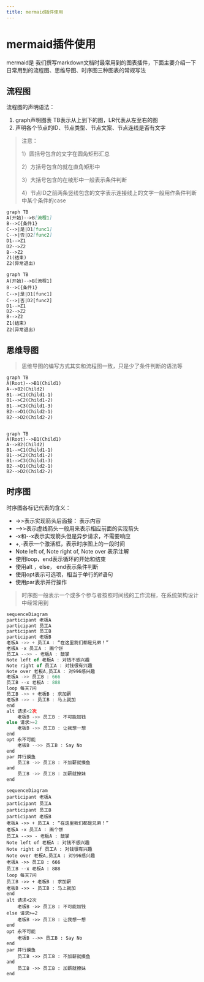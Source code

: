 ```yaml
---
title: mermaid插件使用
---
```


# mermaid插件使用

mermaid是 我们撰写markdown文档时最常用到的图表插件，下面主要介绍一下日常用到的流程图、思维导图、时序图三种图表的常规写法

## 流程图

流程图的声明语法：

1. graph声明图表 TB表示从上到下的图，LR代表从左至右的图
2. 声明各个节点的ID、节点类型、节点文案、节点连线是否有文字

> 注意：
>
> 1）圆括号包含的文字在圆角矩形汇总
>
> 2）方括号包含的就在直角矩形中
>
> 3）大括号包含的在棱形中一般表示条件判断
>
> 4）节点ID之前两条竖线包含的文字表示连接线上的文字一般用作条件判断中某个条件的case

```markdown
graph TB
A(开始)-->B[流程1]
B-->C{条件1}
C-->|是|D1[func1]
C-->|否|D2[func2]
D1-->Z1
D2-->Z2
B-->Z2
Z1(结束)
Z2(异常退出)
```

```mermaid
graph TB
A(开始)-->B[流程1]
B-->C{条件1}
C-->|是|D1[func1]
C-->|否|D2[func2]
D1-->Z1
D2-->Z2
B-->Z2
Z1(结束)
Z2(异常退出)
```
## 思维导图

> 思维导图的编写方式其实和流程图一致，只是少了条件判断的语法等

```markdown
graph TB
A(Root)-->B1(Child1)
A-->B2(Child2)
B1-->C1(Child1-1)
B1-->C2(Child1-2)
B1-->C3(Child1-3)
B2-->D1(Child2-1)
B2-->D2(Child2-2)
```

```mermaid

graph TB
A(Root)-->B1(Child1)
A-->B2(Child2)
B1-->C1(Child1-1)
B1-->C2(Child1-2)
B1-->C3(Child1-3)
B2-->D1(Child2-1)
B2-->D2(Child2-2)
```

## 时序图

时序图各标记代表的含义：

- ->>表示实现箭头后面接： 表示内容
- -->>表示虚线箭头一般用来表示相应前面的实现箭头
- -x和--x表示实现箭头但是异步请求，不需要响应
- +,-表示一个激活框，表示时序图上的一段时间
- Note left of, Note right of, Note over 表示注解
- 使用loop，end表示循环的开始和结束
- 使用alt ，else， end表示条件判断
- 使用opt表示可选项，相当于单行的if语句
- 使用par表示并行操作

> 时序图一般表示一个或多个参与者按照时间线的工作流程，在系统架构设计中经常用到

```javascript
sequenceDiagram
participant 老板A
participant 员工A
participant 员工B
participant 老板B
老板A ->> + 员工A : “在这里我们都是兄弟！”
老板A -x 员工A : 画个饼
员工A -->> - 老板A : 鼓掌
Note left of 老板A : 对钱不感兴趣
Note right of 员工A : 对钱很有兴趣
Note over 老板A,员工A : 对996感兴趣
老板A ->> 员工B : 666
员工B --x 老板A : 888
loop 每天7问
员工B ->> + 老板B : 求加薪
老板B ->> - 员工B : 马上就加
end
alt 请求<2次
    老板B ->> 员工B : 不可能加钱
else 请求>=2
    老板B ->> 员工B : 让我想一想
end
opt 永不可能
    老板B -->> 员工B : Say No
end
par 并行摸鱼
    员工B ->> 员工B : 不加薪就摸鱼
and
    员工B ->> 员工B : 加薪就撩妹
end
```

```mermaid
sequenceDiagram
participant 老板A
participant 员工A
participant 员工B
participant 老板B
老板A ->> + 员工A : “在这里我们都是兄弟！”
老板A -x 员工A : 画个饼
员工A -->> - 老板A : 鼓掌
Note left of 老板A : 对钱不感兴趣
Note right of 员工A : 对钱很有兴趣
Note over 老板A,员工A : 对996感兴趣
老板A ->> 员工B : 666
员工B --x 老板A : 888
loop 每天7问
员工B ->> + 老板B : 求加薪
老板B ->> - 员工B : 马上就加
end
alt 请求<2次
    老板B ->> 员工B : 不可能加钱
else 请求>=2
    老板B ->> 员工B : 让我想一想
end
opt 永不可能
    老板B -->> 员工B : Say No
end
par 并行摸鱼
    员工B ->> 员工B : 不加薪就摸鱼
and
    员工B ->> 员工B : 加薪就撩妹
end
```
